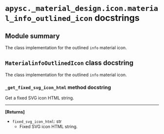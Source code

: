 # `apysc._material_design.icon.material_info_outlined_icon` docstrings

## Module summary

The class implementation for the outlined `info` material icon.

## `MaterialinfoOutlinedIcon` class docstring

The class implementation for the outlined `info` material icon.

### `_get_fixed_svg_icon_html` method docstring

Get a fixed SVG icon HTML string.<hr>

**[Returns]**

- `fixed_svg_icon_html`: str
  - Fixed SVG icon HTML string.